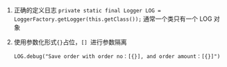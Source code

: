 1. 正确的定义日志 `private static final Logger LOG = LoggerFactory.getLogger(this.getClass());` 通常一个类只有一个 LOG 对象

2. 使用参数化形式`{}`占位，`[] `进行参数隔离

   ```
   LOG.debug("Save order with order no：[{}], and order amount：[{}]")
   ```

   